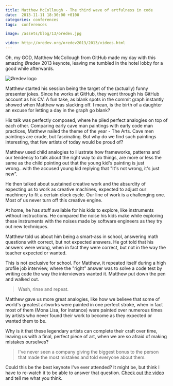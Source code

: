```yaml
---
title: Matthew McCollough - The third wave of artfulness in code
date:  2013-11-11 18:30:00 +0100
categories: conferences
tags:  conferences

image: /assets/blog/13/oredev.jpg

video: http://oredev.org/oredev2013/2013/videos.html
---
```


Oh, my GOD, Matthew McCollough from GitHub made my day with this amazing Øredev 2013 keynote, leaving me tumbled in the hotel lobby for a good while afterwards.

![Øredev logo]({{page.image}})

Matthew started his session being the target of the (actually) funny presenter jokes. Since he works at GitHub, they went through his GitHub account as his CV. A fun take, as blank spots in the commit graph instantly showed when Matthew was  slacking off. I mean, is the birth of a daughter an excuse for letting a day in the graph go blank?

His talk was perfectly composed, where he piled perfect analogies on top of each other. Comparing early cave man paintings with early code man practices, Matthew nailed the theme of the year - The Arts. Cave men paintings are crude, but fascinating. But why do we find such paintings interesting, that few artists of today would be proud of? 

Matthew used child analogies to illustrate how frameworks, patterns and our tendency to talk about the right way to do things, are more or less the same as the child  pointing out that the young kid's painting is just wrong...with the accused young kid replying that "It's not wrong, it's just new".

He then talked about sustained creative work and the absurdity of expecting us to work as creative machines, expected to adjust our machinery to fit a certain clock cycle. Our line of work is a challenging one. Most of us never turn off this creative engine.

At home, he has stuff available for his kids to explore, like instruments without instructions. He compared the noise his kids make while exploring these instruments with the noises made by software engineers as they try out new techniques.

Matthew told us about him being a smart-ass in school, answering math questions with correct, but not expected answers. He got told that his answers were wrong, when in fact they were correct, but not in the way the teacher expected or wanted.

This is not exclusive for school. For Matthew, it repeated itself during a high profile job interview, where the "right" answer was to solve a code test by writing code the way the interviewers wanted it. Matthew put down the pen and walked out.

> Wash, rinse and repeat.

Matthew gave us more great analogies, like how we believe that some of world's greatest artworks were painted in one perfect stroke, when in fact most of them (Mona Lisa, for instance) were painted over numerous times by artists who never found their work to become as they expected or wanted them to be. 

Why is it that these legendary artists can complete their craft over time, leaving us with a final, perfect piece of art, when we are so afraid of making mistakes ourselves?

> I've never seen a company giving the biggest bonus to the person that made the
most mistakes and told everyone about them.

Could this be the best keynote I've ever attended? It might be, but think I have to re-watch it to be able to answer that question. [Check out the video]({{page.video}}) and tell me what you think.